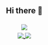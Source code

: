 <h2 align="center">
  <b>Hi there 👋</b>
  <br>
  <br>
  <a href="https://discord.com/users/420893806049624074"><img align="center" src="https://lanyard-profile-readme.vercel.app/api/420893806049624074?bg=23283d&borderRadius=8px"/></a>
  <br>
  <a href="https://github.com/Jpuf0">
    <img align="center" src="https://github-readme-stats.vercel.app/api?username=Jpuf0&count_private=true&show_icons=true&theme=tokyonight&hide_border=true">
  </a>
  <a href="https://github.com/Jpuf0">
    <img align="center" src="https://github-readme-stats.vercel.app/api/top-langs/?username=Jpuf0&theme=tokyonight&layout=compact&hide_border=true">
  </a>
</h2>
